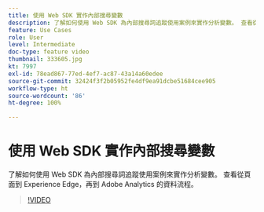 ```yaml
---
title: 使用 Web SDK 實作內部搜尋變數
description: 了解如何使用 Web SDK 為內部搜尋詞追蹤使用案例來實作分析變數。 查看從頁面到 Experience Edge，再到 Adobe Analytics 的資料流程。
feature: Use Cases
role: User
level: Intermediate
doc-type: feature video
thumbnail: 333605.jpg
kt: 7997
exl-id: 78ead867-77ed-4ef7-ac87-43a14a60edee
source-git-commit: 32424f3f2b05952fe4df9ea91dcbe51684cee905
workflow-type: ht
source-wordcount: '86'
ht-degree: 100%

---
```


# 使用 Web SDK 實作內部搜尋變數

了解如何使用 Web SDK 為內部搜尋詞追蹤使用案例來實作分析變數。 查看從頁面到 Experience Edge，再到 Adobe Analytics 的資料流程。

>[!VIDEO](https://video.tv.adobe.com/v/333605/?quality=12&learn=on)
